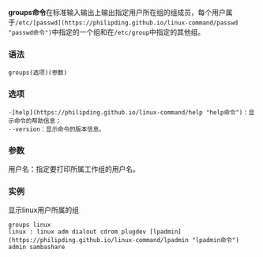 **groups命令**在标准输入输出上输出指定用户所在组的组成员，每个用户属于`/etc/[passwd](https://philipding.github.io/linux-command/passwd "passwd命令")`中指定的一个组和在`/etc/group`中指定的其他组。

### 语法  

```
groups(选项)(参数)
```

### 选项  

```
-[help](https://philipding.github.io/linux-command/help "help命令")：显示命令的帮助信息；
--version：显示命令的版本信息。
```

### 参数  

用户名：指定要打印所属工作组的用户名。

### 实例  

显示linux用户所属的组

```
groups linux
linux : linux adm dialout cdrom plugdev [lpadmin](https://philipding.github.io/linux-command/lpadmin "lpadmin命令") admin sambashare
```